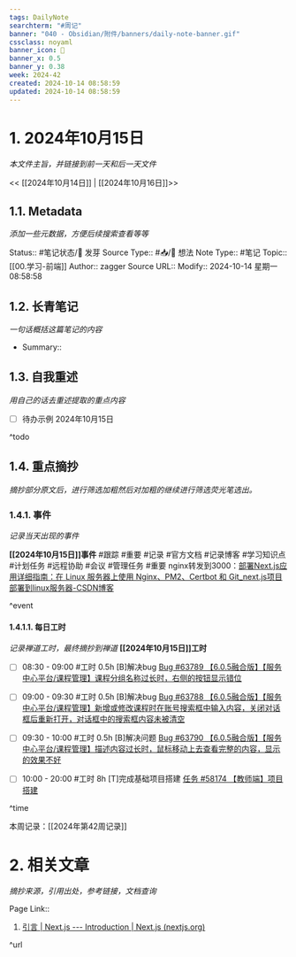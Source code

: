 ```yaml
---
tags: DailyNote
searchterm: "#周记"
banner: "040 - Obsidian/附件/banners/daily-note-banner.gif"
cssclass: noyaml
banner_icon: 💌
banner_x: 0.5
banner_y: 0.38
week: 2024-42
created: 2024-10-14 08:58:59
updated: 2024-10-14 08:58:59
---
```


# 1. 2024年10月15日

_本文件主旨，并链接到前一天和后一天文件_

<< [[2024年10月14日]] | [[2024年10月16日]]>>

## 1.1. Metadata

_添加一些元数据，方便后续搜索查看等等_

Status:: #笔记状态/🌱 发芽
Source Type:: #📥/💭 想法 
Note Type:: #笔记
Topic:: [[00.学习-前端]]
Author:: zagger
Source URL::
Modify:: 2024-10-14 星期一 08:58:58

## 1.2. 长青笔记

_一句话概括这篇笔记的内容_

- Summary::

## 1.3. 自我重述

_用自己的话去重述提取的重点内容_

- [ ] 待办示例 2024年10月15日

^todo

## 1.4. 重点摘抄

_摘抄部分原文后，进行筛选加粗然后对加粗的继续进行筛选荧光笔选出。_

### 1.4.1. 事件

_记录当天出现的事件_

**[[2024年10月15日]]事件** 
#跟踪 #重要 #记录 #官方文档 #记录博客 #学习知识点 #计划任务 #远程协助 #会议 #管理任务
#重要 nginx转发到3000：[部署Next.js应用详细指南：在 Linux 服务器上使用 Nginx、PM2、Certbot 和 Git_next.js项目部署到linux服务器-CSDN博客](https://blog.csdn.net/Jerryqjr/article/details/141215190)

^event

#### 1.4.1.1. 每日工时

_记录禅道工时，最终摘抄到禅道_
**[[2024年10月15日]]工时**
- [ ] 08:30 - 09:00 #工时 0.5h	[B]解决bug	 [Bug #63789 【6.0.5融合版】【服务中心平台/课程管理】课程分组名称过长时，右侧的按钮显示错位](http://172.16.203.14:2980/bug-view-63789.html?onlybody=yes&tid=i2sh4q46)	
- [ ] 09:00 - 09:30 #工时 0.5h	[B]解决bug	 [Bug #63788 【6.0.5融合版】【服务中心平台/课程管理】新增或修改课程时在账号搜索框中输入内容，关闭对话框后重新打开，对话框中的搜索框内容未被清空](http://172.16.203.14:2980/bug-view-63788.html?onlybody=yes&tid=i2sh4q46)	
- [ ] 09:30 - 10:00 #工时 0.5h	[B]解决问题	 [Bug #63790 【6.0.5融合版】【服务中心平台/课程管理】描述内容过长时，鼠标移动上去查看完整的内容，显示的效果不好](http://172.16.203.14:2980/bug-view-63790.html?onlybody=yes&tid=i2sh4q46)	
- [ ] 10:00 - 20:00 #工时 8h	[T]完成基础项目搭建	 [任务 #58174 【教师端】项目搭建](http://172.16.203.14:2980/task-view-58174.html?onlybody=yes&tid=i2sh4q46)	


^time

本周记录：[[2024年第42周记录]]

# 2. 相关文章

_摘抄来源，引用出处，参考链接，文档查询_

Page Link::
1. [引言 | Next.js --- Introduction | Next.js (nextjs.org)](https://nextjs.org/docs)

^url
